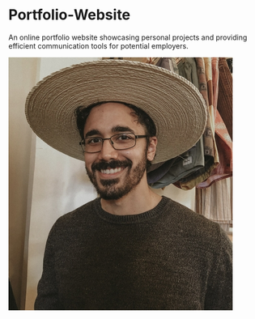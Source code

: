 # Portfolio-Website
An online portfolio website showcasing personal projects and providing efficient communication tools for potential employers.

<img src="assets/mugshop.jpg"></img>
